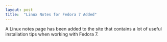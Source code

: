 ```yaml
---
layout: post
title:  "Linux Notes for Fedora 7 Added"
---
```

A Linux notes page has been added to the site that contains a lot of useful installation tips when working with Fedora 7.
